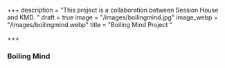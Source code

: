 +++
description = "This project is a collaboration between Session House and KMD. "
draft = true
image = "/images/boilingmind.jpg"
image_webp = "/images/boilingmind.webp"
title = "Boiling Mind Project "

+++
### Boiling Mind 